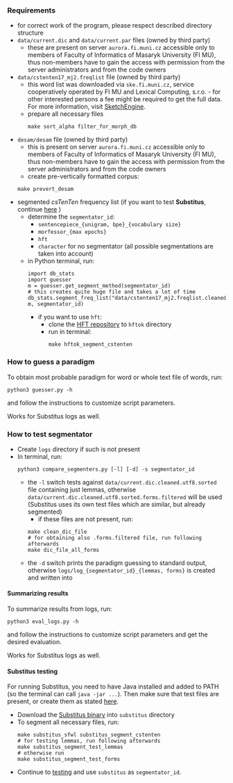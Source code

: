 ### Requirements

- for correct work of the program, please respect described directory structure
- `data/current.dic` and `data/current.par` files (owned by third party)
  - these are present on server `aurora.fi.muni.cz` accessible only to members of Faculty of Informatics
  of Masaryk University (FI MU), thus non-members have to gain the access with permission from the
  server administrators and from the code owners
- `data/cstenten17_mj2.freqlist` file (owned by third party)
  - this word list was downloaded via `ske.fi.muni.cz`, service cooperatively operated by FI MU and
  Lexical Computing, s.r.o. - for other interested persons a fee might be required to get the full
  data. For more information, visit [SketchEngine](https://sketchengine.eu).
  - prepare all necessary files
    ```
    make sort_alpha filter_for_morph_db
    ```
- `desam/desam` file (owned by third party)
  - this is present on server `aurora.fi.muni.cz` accessible only to members of Faculty of Informatics
  of Masaryk University (FI MU), thus non-members have to gain the access with permission from the
  server administrators and from the code owners
  -  create pre-vertically formatted corpus:
    ```
    make prevert_desam
    ```
- segmented *csTenTen* frequency list (if you want to test **Substitus**, continue [here](#substitus-testing) )
  - determine the `segmentator_id`:
    - `sentencepiece_{unigram, bpe}_{vocabulary size}`
    - `morfessor_{max epochs}`
    - `hft`
    - `character` for no segmentator (all possible segmentations are taken into account)
  - in Python terminal, run:
    ```
    import db_stats
    import guesser
    m = guesser.get_segment_method(segmentator_id)
    # this creates quite huge file and takes a lot of time
    db_stats.segment_freq_list("data/cstenten17_mj2.freqlist.cleaned.sorted_alpha", m, segmentator_id)
    ```
    - if you want to use `hft`:
      - clone the [HFT repository](https://github.com/pary42/hftoks) to `hftok` directory
      - run in terminal:
        ```
        make hftok_segment_cstenten
        ```

### How to guess a paradigm

To obtain most probable paradigm for word or whole text file of words, run:
  ```
  python3 guesser.py -h
  ```

and follow the instructions to customize script parameters.
  
Works for Substitus logs as well.

### How to test segmentator
  
- Create `logs` directory if such is not present
- In terminal, run:
  ```
  python3 compare_segmenters.py [-l] [-d] -s segmentator_id
  ```
  - the `-l` switch tests against `data/current.dic.cleaned.utf8.sorted` file containing just lemmas,
  otherwise `data/current.dic.cleaned.utf8.sorted.forms.filtered` will be used (Substitus uses its own
  test files which are similar, but already segmented)
    - if these files are not present, run:
    ```
    make clean_dic_file
    # for obtaining also .forms.filtered file, run following afterwards
    make dic_file_all_forms
    ```
  - the `-d` switch prints the paradigm guessing to standard output, otherwise
  `logs/log_{segmentator_id}_{lemmas, forms}` is created and written into

#### Summarizing results

To summarize results from logs, run:
  ```
  python3 eval_logs.py -h
  ```

and follow the instructions to customize script parameters and get the desired evaluation.
  
Works for Substitus logs as well.

#### Substitus testing

For running Substitus, you need to have Java installed and added to PATH (so the terminal can call `java -jar ...`).
Then make sure that test files are present, or create them as stated [here](#how-to-test-segmentator).

- Download the [Substitus binary](https://is.muni.cz/auth/th/l3y56/substitus-20191210-thesis.jar) into `substitus`
directory
- To segment all necessary files, run:
  ```
  make substitus_sfwl substitus_segment_cstenten
  # for testing lemmas, run following afterwards
  make substitus_segment_test_lemmas
  # otherwise run
  make substitus_segment_test_forms
  ```
- Continue to [testing](#how-to-test-segmentator) and use `substitus` as `segmentator_id`.